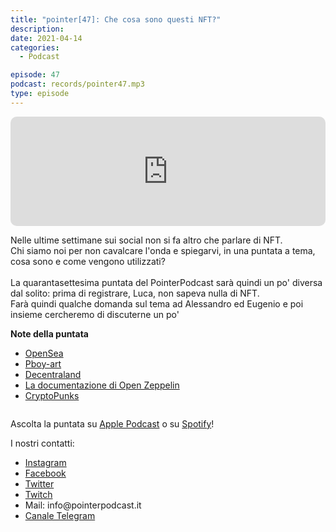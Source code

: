 ```yaml
---
title: "pointer[47]: Che cosa sono questi NFT?"
description:
date: 2021-04-14
categories:
  - Podcast

episode: 47
podcast: records/pointer47.mp3
type: episode
---
```


<p><iframe src="https://embed.podcasts.apple.com/us/podcast/pointer-47-che-cosa-sono-questi-nft/id1465505870?i=1000517089446&amp;itsct=podcast_box&amp;itscg=30200&amp;theme=auto" sandbox="allow-forms allow-popups allow-same-origin allow-scripts allow-top-navigation-by-user-activation" allow="autoplay *; encrypted-media *;" style="width: 100%; max-width: 660px; overflow: hidden; border-radius: 10px; background: transparent none repeat scroll 0% 0%; --darkreader-inline-bgcolor:transparent; --darkreader-inline-bgimage:none;" data-darkreader-inline-bgcolor="" data-darkreader-inline-bgimage="" height="175px" frameborder="0"></iframe></p>

<!-- wp:paragraph -->
<p>Nelle ultime settimane sui social non si fa altro che parlare di NFT. <br>Chi siamo noi per non cavalcare l'onda e spiegarvi, in una puntata a tema, cosa sono e come vengono utilizzati?<br><br>La quarantasettesima puntata del PointerPodcast sarà quindi un po' diversa dal solito: prima di registrare, Luca, non sapeva nulla di NFT.<br>Farà quindi qualche domanda sul tema ad Alessandro ed Eugenio e poi insieme cercheremo di discuterne un po'</p>
<!-- /wp:paragraph -->

<!-- wp:paragraph -->
<p><strong>Note della puntata</strong></p>
<!-- /wp:paragraph -->

<!-- wp:list -->
<ul><li><a href="https://opensea.io/">OpenSea</a></li><li><a href="https://www.pboy-art.com/">Pboy-art</a></li><li><a href="https://decentraland.org/">Decentraland</a></li><li><a href="https://docs.openzeppelin.com/contracts/2.x/api/token/erc721">La documentazione di Open Zeppelin</a></li><li><a href="https://www.larvalabs.com/cryptopunks">CryptoPunks</a></li></ul>
<!-- /wp:list -->

<!-- wp:image {"id":643,"sizeSlug":"large"} -->
<figure class="wp-block-image size-large"><img src="https://i2.wp.com/pointerpodcast.it/wp-content/uploads/2021/04/55kt0i.jpg?fit=780%2C780&amp;ssl=1" alt="" class="wp-image-643"/></figure>
<!-- /wp:image -->

<!-- wp:paragraph -->
<p>Ascolta la puntata su <a href="https://podcasts.apple.com/it/podcast/pointerpodcast/id1465505870">Apple Podcast</a> o su <a href="https://open.spotify.com/show/3XmDzcZv4rCIx1VpWrbrkh">Spotify</a>!</p>
<!-- /wp:paragraph -->

<!-- wp:paragraph -->
<p>I nostri contatti:</p>
<!-- /wp:paragraph -->

<!-- wp:list -->
<ul><li><a href="https://www.instagram.com/pointerpodcast/">Instagram</a></li><li><a href="https://www.facebook.com/pointerPodcast/">Facebook</a></li><li><a href="https://twitter.com/PointerPodcast">Twitter</a></li><li><a href="https://www.twitch.tv/pointerpodcast">Twitch</a></li><li>Mail: info@pointerpodcast.it</li><li><a href="https://t.me/PointerPodcast">Canale Telegram</a></li></ul>
<!-- /wp:list -->